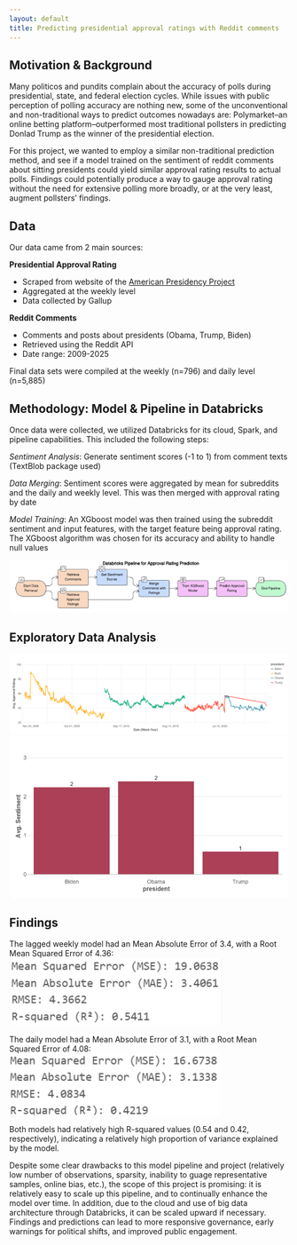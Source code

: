```yaml
---
layout: default
title: Predicting presidential approval ratings with Reddit comments
---
```


## Motivation & Background
Many politicos and pundits complain about the accuracy of polls during presidential, state, and federal election cycles. While issues with public perception of polling accuracy are nothing new, some of the unconventional and non-traditional ways to predict outcomes nowadays are: Polymarket–an online betting platform–outperformed most traditional pollsters in predicting Donlad Trump as the winner of the presidential election. 

For this project, we wanted to employ a similar non-traditional prediction method, and see if a model trained on the sentiment of reddit comments about sitting presidents could yield similar approval rating results to actual polls. Findings could potentially produce a way to gauge approval rating without the need for extensive polling more broadly, or at the very least, augment pollsters’ findings. 

## Data
Our data came from 2 main sources: 

**Presidential Approval Rating**
- Scraped from website of the [American Presidency Project](https://www.presidency.ucsb.edu/statistics/data/presidential-job-approval-all-data)
- Aggregated at the weekly level
- Data collected by Gallup
  
**Reddit Comments**
- Comments and posts about presidents (Obama, Trump, Biden)
- Retrieved using the Reddit API
- Date range: 2009-2025

Final data sets were compiled at the weekly (n=796) and daily level (n=5,885)

## Methodology: Model & Pipeline in Databricks
Once data were collected, we utilized Databricks for its cloud, Spark, and pipeline capabilities. This included the following steps:

*Sentiment Analysis*: Generate sentiment scores (-1 to 1) from comment texts (TextBlob package used)

*Data Merging*: Sentiment scores were aggregated by mean for subreddits and the daily and weekly level. This was then merged with approval rating by date

*Model Training*: An XGboost model was then trained using the subreddit sentiment and input features, with the target feature being approval rating. The XGboost algorithm was chosen for its accuracy and ability to handle null values

![Pipeline Diagram](visuals/pipeline_databricks.png)

## Exploratory Data Analysis
![Approval Ratings over time by President](visuals/pres_approval_overtime.png)
![Average Sentiment Scores (Rounded) for past 3 Presidents](visuals/pres_sentiment_avg.png)


## Findings

The lagged weekly model had an Mean Absolute Error of 3.4, with a Root Mean Squared Error of 4.36:  
![XGboost - Weekly Lagged Model Performance](visuals/model_lag_weekly.png)

The daily model had a Mean Absolute Error of 3.1, with a Root Mean Squared Error of 4.08:
![XGboost - Daily Model Performance](visuals/model_daily.png)

Both models had relatively high R-squared values (0.54 and 0.42, respectively), indicating a relatively high proportion of variance explained by the model. 

Despite some clear drawbacks to this model pipeline and project (relatively low number of observations, sparsity, inability to guage representative samples, online bias, etc.), the scope of this project is promising: it is relatively easy to scale up this pipeline, and to continually enhance the model over time. In addition, due to the cloud and use of big data architecture through Databricks, it can be scaled upward if necessary. Findings and predictions can lead to more responsive governance, early warnings for political shifts, and improved public engagement.

